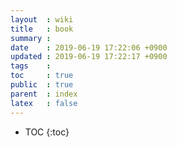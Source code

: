 ```yaml
---
layout  : wiki
title   : book
summary : 
date    : 2019-06-19 17:22:06 +0900
updated : 2019-06-19 17:22:17 +0900
tags    : 
toc     : true
public  : true
parent  : index
latex   : false
---
```

* TOC
{:toc}

# 
